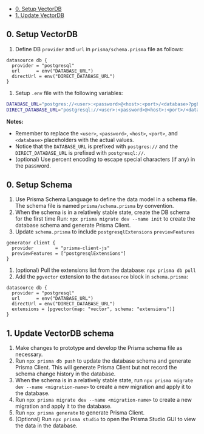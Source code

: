 <!-- toc -->

- [0. Setup VectorDB](#0-setup-vectordb)
- [1. Update VectorDB](#1-update-vectordb)

<!-- tocstop -->

## 0. Setup VectorDB

1. Define DB `provider` and `url` in `prisma/schema.prisma` file as follows:

```prisma
datasource db {
  provider = "postgresql"
  url      = env("DATABASE_URL")
  directUrl = env("DIRECT_DATABASE_URL")
}
```

1. Setup `.env` file with the following variables:

```bash
DATABASE_URL="postgres://<user>:<password>@<host>:<port>/<database>?pgbouncer=true"
DIRECT_DATABASE_URL="postgresql://<user>:<password>@<host>:<port>/<database>"
```

**Notes:**

- Remember to replace the `<user>`, `<password>`, `<host>`, `<port>`, and `<database>` placeholders with the actual values.
- Notice that the `DATABASE_URL` is prefixed with `postgres://` and the `DIRECT_DATABASE_URL` is prefixed with `postgresql://`.
- (optional) Use percent encoding to escape special characters (if any) in the password.

## 0. Setup Schema

1. Use Prisma Schema Language to define the data model in a schema file. The schema file is named `prisma/schema.prisma` by convention.
1. When the schema is in a relatively stable state, create the DB schema for the first time Run: `npx prisma migrate dev --name init` to create the database schema and generate Prisma Client.
1. Update `schema.prisma` to include `postgresqlExtensions` `previewFeatures`

```prisma
generator client {
  provider        = "prisma-client-js"
  previewFeatures = ["postgresqlExtensions"]
}
```

1. (optional) Pull the extensions list from the database: `npx prisma db pull`
1. Add the `pgvector` extension to the `datasource` block in `schema.prisma`:

```prisma
datasource db {
  provider = "postgresql"
  url      = env("DATABASE_URL")
  directUrl = env("DIRECT_DATABASE_URL")
  extensions = [pgvector(map: "vector", schema: "extensions")]
}
```

## 1. Update VectorDB schema

1. Make changes to prototype and develop the Prisma schema file as necessary.
1. Run `npx prisma db push` to update the database schema and generate Prisma Client. This will generate Prisma Client but not record the schema change history in the database.
1. When the schema is in a relatively stable state, run `npx prisma migrate dev --name <migration-name>` to create a new migration and apply it to the database.
1. Run `npx prisma migrate dev --name <migration-name>` to create a new migration and apply it to the database.
1. Run `npx prisma generate` to generate Prisma Client.
1. (Optional) Run `npx prisma studio` to open the Prisma Studio GUI to view the data in the database.
